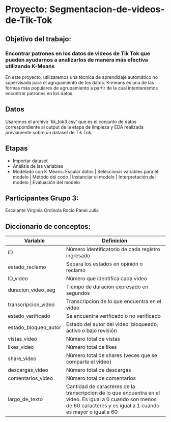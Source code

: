 # Proyecto: Segmentacion-de-videos-de-Tik-Tok

## Objetivo del trabajo: 
### Encontrar patrones en los datos de videos de Tik Tok que pueden ayudarnos a analizarlos de manera más efectiva utilizando K-Means

En este proyecto, utilizaremos una técnica de aprendizaje automático no supervisada para el agrupamiento de los datos.
K-means es una de las formas más populares de agrupamiento a partir de la cual intentaresmos encontrar patrones en los datos.

## Datos
Usaremos el archivo 'tik_tok3.csv' que es el conjunto de datos correspondiente al output de la etapa de limpieza y EDA realizada previamente sobre un dataset de Tik Tok. 

## Etapas
* Importar dataset
* Análisis de las variables
* Modelado con K Means:
    Escalar datos |
    Seleccionar variables para el modelo |
    Método del codo |
    Instanciar el modelo |
    Interpretación del modelo |
    Evaluación del modelo
	
## Participantes Grupo 3:
Escalante Virginia
Ordinola Rocío
Panei Julia


## Diccionario de conceptos: 

| Variable | Definición |
| --------- | --------- |
|ID | Número identificatorio de cada registro ingresado |
| estado_reclamo | Separa los estados en opinión o reclamo |
| ID_video | Número que identifica cada video |
| duracion_video_seg | Tiempo de duración expresado en segundos |
| transcripcion_video | Transcripcion de lo que encuentra en el video |
| estado_verificado | Se encuentra verificado o no verificado |
| estado_bloqueo_autor | Estado del autor del video: bloqueado, activo o bajo revisión |
| vistas_video | Número total de vistas |
| likes_video | Número total de likes |
| share_video | Número total de shares (veces que se comparte el video) |
| descargas_video | Número total de descargas |
| comentarios_video | Número total de comentarios |
| largo_de_texto |  Cantidad de caracteres de la transcripcion de lo que encuentra en el video. Es igual a 0 cuando son menos de 60 caracteres y es igual a 1 cuando es mayor o igual a 60 |
